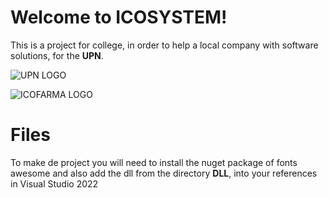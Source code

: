 # Welcome to ICOSYSTEM!

This is a project for college, in order to help a local company with software solutions, for the **UPN**.

![UPN LOGO](https://i.postimg.cc/3JXMtmcW/images.png)

![ICOFARMA LOGO](https://i.postimg.cc/Vkmxpvxg/logo.png)

# Files

To make de project you will need to install the nuget package of fonts awesome and also add the dll from the directory **DLL**, into your references in Visual Studio 2022
